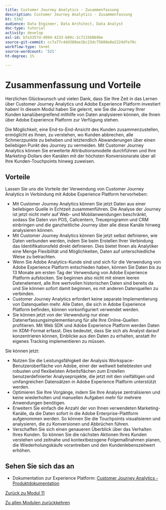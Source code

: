 ```yaml
---
title: Customer Journey Analytics - Zusammenfassung
description: Customer Journey Analytics - Zusammenfassung
kt: 5342
audience: Data Engineer, Data Architect, Data Analyst
doc-type: tutorial
activity: develop
exl-id: bfa3357d-d994-4233-b89c-2c71156069be
source-git-commit: cc7a77c4dd380ae1bc23dc75608e8e2224dfe78c
workflow-type: tm+mt
source-wordcount: '521'
ht-degree: 1%

---
```


# Zusammenfassung und Vorteile

Herzlichen Glückwunsch und vielen Dank, dass Sie Ihre Zeit in das Lernen über Customer Journey Analytics und Adobe Experience Platform investiert haben!
In diesem Modul haben Sie gelernt, wie Sie die Journey Ihrer Kunden kanalübergreifend mithilfe von Daten analysieren können, die Ihnen über Adobe Experience Platform zur Verfügung stehen.

Die Möglichkeit, eine End-to-End-Ansicht des Kunden zusammenzustellen, ermöglicht es Ihnen, zu verstehen, wo Kunden abbrechen, alle Schmerzpunkte zu beheben und letztendlich Abwanderungen über einen beliebigen Punkt des Journey zu vermeiden.
Mit Customer Journey Analytics können Sie erweiterte Attributionsmodelle durchführen und Ihre Marketing-Dollars den Kanälen mit der höchsten Konversionsrate über all Ihre Kunden-Touchpoints hinweg zuweisen.

## Vorteile

Lassen Sie uns die Vorteile der Verwendung von Customer Journey Analytics in Verbindung mit Adobe Experience Platform hervorheben:

- Mit Customer Journey Analytics können Sie jetzt Daten aus einer beliebigen Quelle in Echtzeit zusammenführen. Die Analyse der Journey ist jetzt nicht mehr auf Web- und Mobilanwendungen beschränkt, sodass Sie Daten von POS, Callcentern, Treueprogramm und CRM einbringen und die ganzheitliche Journey über alle diese Kanäle hinweg analysieren können.
- Mit Customer Journey Analytics können Sie jetzt selbst definieren, wie Daten verbunden werden, indem Sie beim Erstellen Ihrer Verbindung das Identifikationsfeld direkt definieren. Dies bietet Ihnen als Analytiker eine Menge Flexibilität und Möglichkeiten, Daten auf unterschiedliche Weise zu betrachten.
- Wenn Sie Adobe Analytics-Kunde sind und sich für die Verwendung von Adobe Experience Platform entschieden haben, können Sie Daten bis zu 13 Monate am ersten Tag der Verwendung von Adobe Experience Platform aufstocken. Sie beginnen also nicht mit einem leeren Datenelement, alle Ihre wertvollen historischen Daten sind bereits da und Sie können sofort damit beginnen, es mit anderen Datenquellen zu verbinden.
- Customer Journey Analytics erfordert keine separate Implementierung von Datenquellen mehr. Alle Daten, die sich in Adobe Experience Platform befinden, können vorkonfiguriert verwendet werden.
- Sie können jetzt von der Verwendung nur einer Datenerfassungsimplementierung für alle Ihre Online-Quellen profitieren. Mit Web SDK und Adobe Experience Platform werden Daten im XDM-Format erfasst. Dies bedeutet, dass Sie sich als Analyst darauf konzentrieren können, Einblicke aus den Daten zu erhalten, anstatt Ihr eigenes Tracking implementieren zu müssen.

Sie können jetzt:

- Nutzen Sie die Leistungsfähigkeit der Analysis Workspace-Benutzeroberfläche von Adobe, einer der weltweit beliebtesten und robusten und flexibelsten Arbeitsflächen zum Erstellen benutzerdefinierter Analyseprojekte, die jetzt mit den vielfältigen und umfangreichen Datensätzen in Adobe Experience Platform unterstützt werden.
- Optimieren Sie Ihre Vorgänge, indem Sie Ihre Analyse zentralisieren und keine wiederholten und manuellen Aufgaben mehr für mehrere Anwendungen benötigen.
- Erweitern Sie einfach die Anzahl der von Ihnen verwendeten Marketing-Kanäle, da die Daten sofort in die Adobe Enterprise-Plattform aufgenommen werden. So können Sie die Touchpoints visualisieren und analysieren, die zu Konversionen und Abbrüchen führen.
- Verschaffen Sie sich einen genaueren Überblick über das Verhalten Ihres Kunden. So können Sie die nächsten Aktionen Ihres Kunden verstehen und zeitnahe und kontextbezogene Folgemaßnahmen planen, die Wiederholungskäufe vorantreiben und den Kundenlebenszeitwert erhöhen.

## Sehen Sie sich das an

- Dokumentation zur Experience Platform: [Customer Journey Analytics - Produktdokumentation](https://experienceleague.adobe.com/docs/analytics-platform/using/cja-landing.html?lang=de)

[Zurück zu Modul 11](./customer-journey-analytics-build-a-dashboard.md)

[Zu allen Modulen zurückkehren](../../overview.md)
